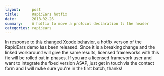 ```yaml
---
layout:     post
title:      RapidEars hotfix
date:       2018-02-26
summary:    A hotfix to move a protocol declaration to the header
categories: rapidears
---
```

In response to [this changed Xcode behavior](https://www.politepix.com/forums/topic/rapidearsdidreceivelivespeechhypothesis-not-firing/#post-1032229), a hotfix version of the RapidEars demo has been released. Since it is a breaking change and the linked workaround will give the same results, licensed frameworks with this fix will be rolled out in phases. If you are a licensed framework user and want to integrate the fixed version ASAP, just get in touch via the contact form and I will make sure you're in the first batch, thanks!
